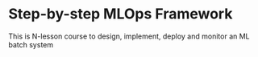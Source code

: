 # Step-by-step MLOps Framework

This is N-lesson course to design, implement, deploy and monitor an ML batch system
